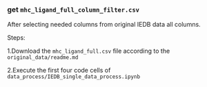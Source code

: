### get `mhc_ligand_full_column_filter.csv`
After selecting needed columns from original IEDB data all columns.

Steps:

1.Download the `mhc_ligand_full.csv` file according to the `original_data/readme.md`

2.Execute the first four code cells of `data_process/IEDB_single_data_process.ipynb`

